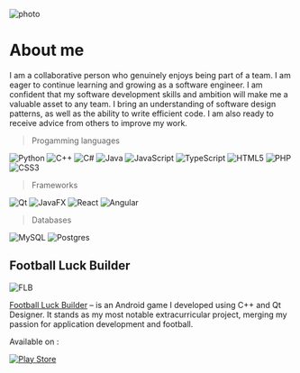 ![photo](https://github.com/CristiCP/PopanIosifCristian/blob/main/background.png)

# About me
I am a collaborative person who genuinely enjoys being part of a team. I am eager to continue learning and growing as a software engineer. I am confident that my software development skills and ambition will make me a valuable asset to any team. I bring an understanding of software design patterns, as well as the ability to write efficient code. I am also ready to receive advice from others to improve my work.

> Progamming languages
> 
![Python](https://img.shields.io/badge/python-3670A0?style=for-the-badge&logo=python&logoColor=ffdd54)
![C++](https://img.shields.io/badge/c++-%2300599C.svg?style=for-the-badge&logo=c%2B%2B&logoColor=white)
![C#](https://img.shields.io/badge/c%23-%23239120.svg?style=for-the-badge&logo=csharp&logoColor=white)
![Java](https://img.shields.io/badge/java-%23ED8B00.svg?style=for-the-badge&logo=openjdk&logoColor=white)
![JavaScript](https://img.shields.io/badge/javascript-%23323330.svg?style=for-the-badge&logo=javascript&logoColor=%23F7DF1E)
![TypeScript](https://img.shields.io/badge/typescript-%23007ACC.svg?style=for-the-badge&logo=typescript&logoColor=white)
![HTML5](https://img.shields.io/badge/html5-%23E34F26.svg?style=for-the-badge&logo=html5&logoColor=white)
![PHP](https://img.shields.io/badge/php-%23777BB4.svg?style=for-the-badge&logo=php&logoColor=white)
![CSS3](https://img.shields.io/badge/css3-%231572B6.svg?style=for-the-badge&logo=css3&logoColor=white)

> Frameworks

![Qt](https://img.shields.io/badge/Qt-%23217346.svg?style=for-the-badge&logo=Qt&logoColor=white)
![JavaFX](https://img.shields.io/badge/javafx-%23FF0000.svg?style=for-the-badge&logo=javafx&logoColor=white)
![React](https://img.shields.io/badge/react-%2320232a.svg?style=for-the-badge&logo=react&logoColor=%2361DAFB)
![Angular](https://img.shields.io/badge/angular-%23DD0031.svg?style=for-the-badge&logo=angular&logoColor=white)

> Databases

![MySQL](https://img.shields.io/badge/mysql-%2300f.svg?style=for-the-badge&logo=mysql&logoColor=white)
![Postgres](https://img.shields.io/badge/postgres-%23316192.svg?style=for-the-badge&logo=postgresql&logoColor=white)

## Football Luck Builder
![FLB](https://play-lh.googleusercontent.com/3IhIdXXYH_CT7pmyjPYLDuk3faMmQaqga-Jce9_KcogdGodUHQ-soxNu50hmrNxgzdIu=w240-h480-rw)

[Football Luck Builder](<https://play.google.com/store/apps/details?id=org.qtproject.footballluckbuilder&hl=ro&gl=US>) – is an Android game I developed using C++ and Qt Designer. It stands as my most notable extracurricular project, merging my passion for application development and football.

Available on : 

<a href="https://play.google.com/store/apps/details?id=org.qtproject.footballluckbuilder&hl=ro&gl=US">
    <img src="https://img.shields.io/badge/Google_Play-414141?style=for-the-badge&logo=google-play&logoColor=white" alt="Play Store">
</a>
